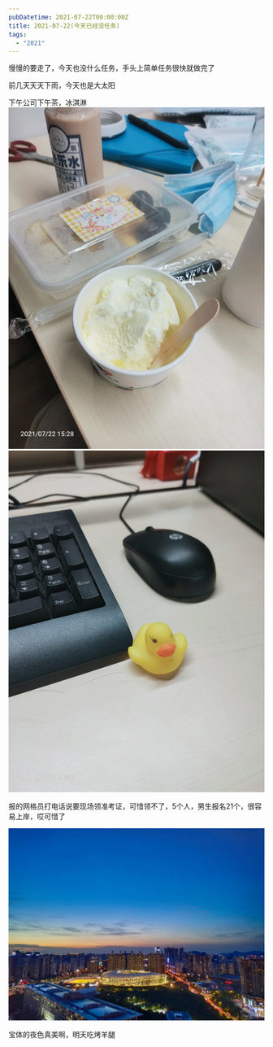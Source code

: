```yaml
---
pubDatetime: 2021-07-22T00:00:00Z
title: 2021-07-22(今天已经没任务)
tags:
  - "2021"
---
```


慢慢的要走了，今天也没什么任务，手头上简单任务很快就做完了

前几天天天下雨，今天也是大太阳

下午公司下午茶，冰淇淋
![](../../img/6904315-ba067618b81426a7.jpg)
![](../../img/6904315-5fea1fd4cf6c9595.jpg)


报的网格员打电话说要现场领准考证，可惜领不了，5个人，男生报名21个，很容易上岸，哎可惜了

![](../../img/6904315-cce25df1031b2e8c.jpg)

宝体的夜色真美啊，明天吃烤羊腿

